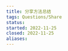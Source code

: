 ```yaml
---
title: 分享方法总结
tags: Questions/Share
status: 
started: 2022-11-25
closed: 2022-11-25
aliases: 
---
```

